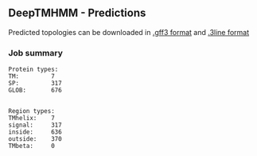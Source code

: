 ## DeepTMHMM - Predictions
Predicted topologies can be downloaded in [.gff3 format](TMRs.gff3) and [.3line format](predicted_topologies.3line)
### Job summary
```
Protein types:
TM:			7
SP:			317
GLOB:		676


Region types:
TMhelix:	7
signal:		317
inside:		636
outside:	370
TMbeta:		0
```

